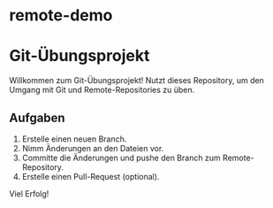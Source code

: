 # remote-demo
# Git-Übungsprojekt

Willkommen zum Git-Übungsprojekt! Nutzt dieses Repository, um den Umgang mit Git und Remote-Repositories zu üben.

## Aufgaben
1. Erstelle einen neuen Branch.
2. Nimm Änderungen an den Dateien vor.
3. Committe die Änderungen und pushe den Branch zum Remote-Repository.
4. Erstelle einen Pull-Request (optional).

Viel Erfolg!
